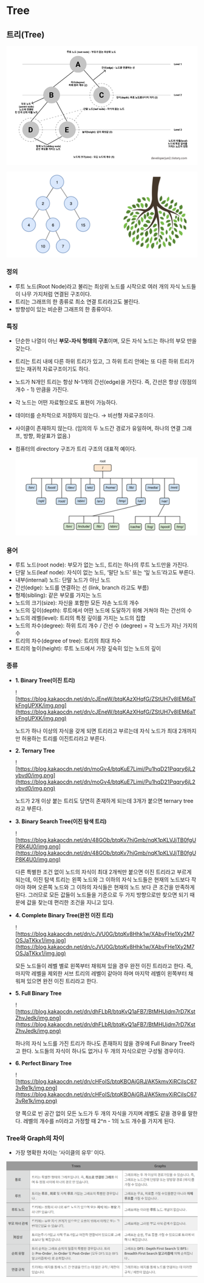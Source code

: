 # Tree

## 트리(Tree)

![Untitled](Tree%20c0b6016d56b246728606d2c502d2e491/Untitled.png)

![Untitled](Tree%20c0b6016d56b246728606d2c502d2e491/Untitled%201.png)

### 정의

- 루트 노드(Root Node)라고 불리는 최상위 노드를 시작으로 여러 개의 자식 노드들이  나무 가지처럼 연결된 구조이다.
- 트리는 그래프의 한 종류로 최소 연결 트리라고도 불린다.
- 방향성이 있는 비순환 그래프의 한 종류이다.

### 특징

- 단순한 나열이 아닌 **부모-자식 형태의 구조**이며, 모든 자식 노드는 하나의 부모 만을 갖는다.
- 트리는 트리 내에 다른 하위 트리가 있고, 그 하위 트리 안에는 또 다른 하위 트리가 있는 재귀적 자료구조이기도 하다.
- 노드가 N개인 트리는 항상 N-1개의 간선(edge)을 가진다. 즉, 간선은 항상 (정점의 개수 - 1) 만큼을 가진다.
- 각 노드는 어떤 자료형으로도 표현이 가능하다.
- 데이터를 순차적으로 저장하지 않는다. → 비선형 자료구조이다.
- 사이클이 존재하지 않는다. (임의의 두 노드간 경로가 유일하며, 하나의 연결 그래프, 방향, 화살표가 없음.)
- 컴퓨터의 directory 구조가 트리 구조의 대표적 예이다.
    
    ![Untitled](Tree%20c0b6016d56b246728606d2c502d2e491/Untitled%202.png)
    

### 용어

- 루트 노드(root node): 부모가 없는 노드, 트리는 하나의 루트 노드만을 가진다.
- 단말 노드(leaf node): 자식이 없는 노드, ‘말단 노드’ 또는 ‘잎 노드’라고도 부른다.
- 내부(internal) 노드: 단말 노드가 아닌 노드
- 간선(edge): 노드를 연결하는 선 (link, branch 라고도 부름)
- 형제(sibling): 같은 부모를 가지는 노드
- 노드의 크기(size): 자신을 포함한 모든 자손 노드의 개수
- 노드의 깊이(depth): 루트에서 어떤 노드에 도달하기 위해 거쳐야 하는 간선의 수
- 노드의 레벨(level): 트리의 특정 깊이를 가지는 노드의 집합
- 노드의 차수(degree): 하위 트리 개수 / 간선 수 (degree) = 각 노드가 지닌 가지의 수
- 트리의 차수(degree of tree): 트리의 최대 차수
- 트리의 높이(height): 루트 노드에서 가장 깊숙히 있는 노드의 깊이

### **종류**

- **1. Binary Tree(이진 트리)**
    
    ![https://blog.kakaocdn.net/dn/cJEneW/btqKAzXHqfG/ZStUH7v8IEM6aTkFngUPXK/img.png](https://blog.kakaocdn.net/dn/cJEneW/btqKAzXHqfG/ZStUH7v8IEM6aTkFngUPXK/img.png)
    
    노드가 하나 이상의 자식을 갖게 되면 트리라고 부르는데 자식 노드가 최대 2개까지만 허용하는 트리를 이진트리라고 부른다.
    
- **2. Ternary Tree**
    
    ![https://blog.kakaocdn.net/dn/moGv4/btqKuE7Limi/Pu1hqD21Pqqry6jL2ybvd0/img.png](https://blog.kakaocdn.net/dn/moGv4/btqKuE7Limi/Pu1hqD21Pqqry6jL2ybvd0/img.png)
    
    노드가 2개 이상 붙는 트리도 당연히 존재하게 되는데 3개가 붙으면 ternary tree라고 부른다.
    
- **3. Binary Search Tree(이진 탐색 트리)**
    
    ![https://blog.kakaocdn.net/dn/48GOb/btqKv7hjGmb/nqK1pKLVJjTB0fgUP8K4U0/img.png](https://blog.kakaocdn.net/dn/48GOb/btqKv7hjGmb/nqK1pKLVJjTB0fgUP8K4U0/img.png)
    
    다른 특별한 조건 없이 노드의 자식이 최대 2개씩만 붙으면 이진 트리라고 부르게 되는데, 이진 탐색 트리는 왼쪽 노드와 그 이하의 자식 노드들은 현재의 노드보다 작아야 하며 오른쪽 노드와 그 이하의 자식들은 현재의 노드 보다 큰 조건을 만족하게 된다. 그러므로 모든 값들이 노드들을 기준으로 두 가지 방향으로만 찾으면 되기 때문에 값을 찾는데 편리한 조건을 지니고 있다.
    
- **4. Complete Binary Tree(완전 이진 트리)**
    
    ![https://blog.kakaocdn.net/dn/cJVU0G/btqKv8Hhk1w/XAbvFHe1Xy2M7OSJaTKkx1/img.jpg](https://blog.kakaocdn.net/dn/cJVU0G/btqKv8Hhk1w/XAbvFHe1Xy2M7OSJaTKkx1/img.jpg)
    
    모든 노드들이 레벨 별로 왼쪽부터 채워져 있을 경우 완전 이진 트리라고 한다. 즉, 마지막 레벨을 제외한 서브 트리의 레벨이 같아야 하며 마지막 레벨이 왼쪽부터 채워져 있으면 완전 이진 트리라고 한다.
    
- **5. Full Binary Tree**
    
    ![https://blog.kakaocdn.net/dn/dhFLbR/btqKvQ1aFB7/BtMHUjdm7rD7KstZhvJedk/img.png](https://blog.kakaocdn.net/dn/dhFLbR/btqKvQ1aFB7/BtMHUjdm7rD7KstZhvJedk/img.png)
    
    하나의 자식 노드를 가진 트리가 하나도 존재하지 않을 경우에 Full Binary Tree라고 한다. 노드들의 자식이 하나도 없거나 두 개의 자식으로만 구성될 경우이다.
    
- **6. Perfect Binary Tree**
    
    ![https://blog.kakaocdn.net/dn/cHFoIS/btqKBOAjGRJ/AK5kmvXiRCiIsC673vRe1k/img.png](https://blog.kakaocdn.net/dn/cHFoIS/btqKBOAjGRJ/AK5kmvXiRCiIsC673vRe1k/img.png)
    
    양 쪽으로 빈 공간 없이 모든 노드가 두 개의 자식을 가지며 레벨도 같을 경우를 말한다. 레벨의 개수를 n이라고 가정할 때 2^n - 1의 노드 개수를 가지게 된다.
    

### **Tree와 Graph의 차이**

- 가장 명확한 차이는 ‘사이클의 유무’ 이다.

![Untitled](Tree%20c0b6016d56b246728606d2c502d2e491/Untitled%203.png)